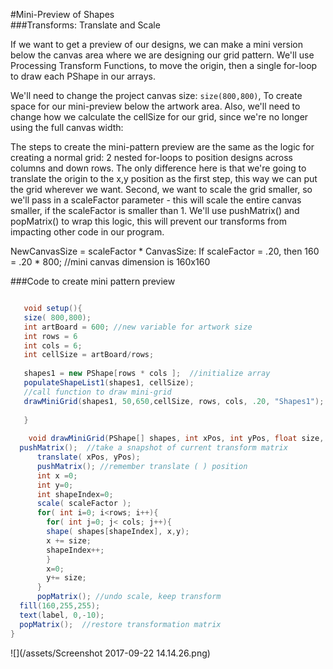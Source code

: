 #Mini-Preview of Shapes  
###Transforms: Translate and Scale

If we want to get a preview of our designs, we can make a mini version below the canvas area where we are designing our grid pattern.  We'll use Processing Transform Functions, to move the origin, then a single for-loop to draw each PShape in our arrays.  

We'll need to change the project canvas size: `size(800,800)`, To create space for our mini-preview below the artwork area.  Also, we'll need to change how we calculate the cellSize for our grid, since we're no longer using the full canvas width:

The steps to create the mini-pattern preview are the same as the logic for creating a normal grid: 2 nested for-loops to position designs across columns and down rows.  The only difference here is that we're going to translate the origin to the x,y position as the first step, this way we can put the grid wherever we want.  Second, we want to scale the grid smaller, so we'll pass in a scaleFactor parameter - this will scale the entire canvas smaller, if the scaleFactor is smaller than 1. We'll use pushMatrix() and popMatrix() to wrap this logic, this will prevent our transforms from impacting other code in our program.

NewCanvasSize = scaleFactor * CanvasSize:
If scaleFactor = .20, then
160 = .20 * 800;  //mini canvas dimension is 160x160

###Code to create mini pattern preview

 

```java

   void setup(){
   size( 800,800);
   int artBoard = 600; //new variable for artwork size
   int rows = 6
   int cols = 6;
   int cellSize = artBoard/rows;
   
   shapes1 = new PShape[rows * cols ];  //initialize array
   populateShapeList1(shapes1, cellSize);
   //call function to draw mini-grid
   drawMiniGrid(shapes1, 50,650,cellSize, rows, cols, .20, "Shapes1");
 
   }
    
    void drawMiniGrid(PShape[] shapes, int xPos, int yPos, float size, int rows, int cols, float scaleFactor, String label){
  pushMatrix();  //take a snapshot of current transform matrix
      translate( xPos, yPos);
      pushMatrix(); //remember translate ( ) position
      int x =0;
      int y=0;
      int shapeIndex=0;
      scale( scaleFactor );
      for( int i=0; i<rows; i++){
        for( int j=0; j< cols; j++){
        shape( shapes[shapeIndex], x,y);
        x += size;
        shapeIndex++;
        }
        x=0;
        y+= size;
      }
      popMatrix(); //undo scale, keep transform
  fill(160,255,255);
  text(label, 0,-10);   
  popMatrix();  //restore transformation matrix 
}


```

![](/assets/Screenshot 2017-09-22 14.14.26.png)